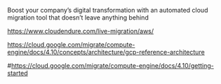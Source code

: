 Boost your company’s digital transformation with an automated cloud migration tool that doesn’t leave anything behind

https://www.cloudendure.com/live-migration/aws/

https://cloud.google.com/migrate/compute-engine/docs/4.10/concepts/architecture/gcp-reference-architecture


#https://cloud.google.com/migrate/compute-engine/docs/4.10/getting-started

